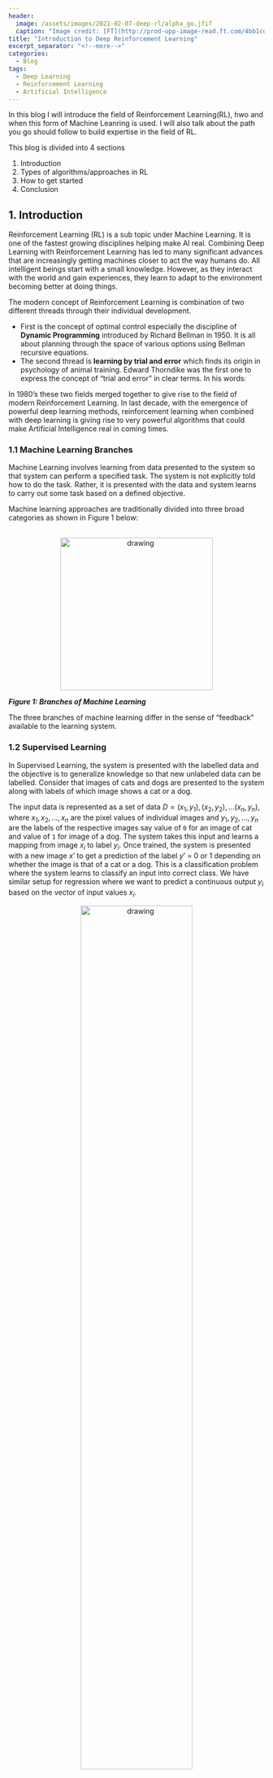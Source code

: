 ```yaml
---
header:
  image: /assets/images/2021-02-07-deep-rl/alpha_go.jfif
  caption: "Image credit: [FT](http://prod-upp-image-read.ft.com/4bb1cd86-0a48-11e7-ac5a-903b21361b43)"
title: "Introduction to Deep Reinforcement Learning"
excerpt_separator: "<!--more-->"
categories:
  - Blog
tags:
  - Deep Learning
  - Reinforcement Learning
  - Artificial Intelligence
---
```


In this blog I will introduce the field of Reinforcement Learning(RL), hwo and when this form of Machine Leanring is used. I will also talk about the path you go should follow to build expertise in the field of RL. 

<!--more-->

This blog is divided into 4 sections

1. Introduction 
2. Types of algorithms/approaches in RL
3. How to get started
4. Conclusion


## 1. Introduction

Reinforcement Learning (RL) is a sub topic under Machine Learning. It is one of the fastest growing disciplines helping make AI real. Combining Deep Learning with Reinforcement Learning has led to many significant advances that are increasingly getting machines closer to act the way humans do. All intelligent beings start with a small knowledge. However, as they interact with the world and gain experiences, they learn to adapt to the environment becoming better at doing things.

The modern concept of Reinforcement Learning is combination of two different threads through their individual development. 

- First is the concept of optimal control especially the discipline of **Dynamic Programming** introduced by Richard Bellman in 1950. It is all about planning through the space of various options using Bellman recursive equations. 
- The second thread is **learning by trial and error** which finds its origin in psychology of animal training. Edward Thorndike was the first one to express the concept of “trial and error” in clear terms. In his words:

In 1980’s these two fields merged together to give rise to the field of modern Reinforcement Learning. In last decade, with the emergence of powerful deep learning methods, reinforcement learning when combined with deep learning is giving rise to very powerful algorithms that could make Artificial Intelligence real in coming times.

### 1.1 Machine Learning Branches

Machine Learning involves learning from data presented to the system so that system can perform a specified task. The system is not explicitly told how to do the task. Rather, it is presented with the data and system learns to carry out some task based on a defined objective. 

Machine learning approaches are traditionally divided into three broad categories as shown in Figure 1 below:
<br>
<br>
<p align="center">
<img src="/assets/images/2021-02-07-deep-rl/ml_branches.png" alt="drawing" width="300"/>
</p>

***Figure 1: Branches of Machine Learning***

The three branches of machine learning differ in the sense of “feedback” available to the learning system.

### 1.2 Supervised Learning

In Supervised Learning, the system is presented with the labelled data and the objective is to generalize knowledge so that new unlabeled data can be labelled. Consider that images of cats and dogs are presented to the system along with labels of which image shows a cat or a dog. 
  
The input data is represented as a set of data $D=\left(x_1,y_1\right),\left(x_2,y_2\right),\ldots\left(x_n,y_n\right)$, where $x_1,x_2,\ldots,x_n$ are the pixel values of individual images and $y_1,y_2,\ldots,y_n$ are the labels of the respective images say value of `0` for an image of cat and value of `1` for image of a dog. The system takes this input and learns a mapping from image $x_i$ to label $y_i$. Once trained, the system is presented with a new image $x’$ to get a prediction of the label $y’$ = 0 or 1 depending on whether the image is that of a cat or a dog. This is a classification problem where the system learns to classify an input into correct class. We have similar setup for regression where we want to predict a continuous output $y_i$ based on the vector of input values $x_i$.

<p align="center">
<img src="/assets/images/2021-02-07-deep-rl/supervised_learning.png" alt="drawing" width="66%"/>
</p>

***Figure 2: Supervised Machine Learning***

### 1.3 Unsupervised Learning

The second branch is Unsupervised Learning. Unsupervised Learning has no labels. It only has the inputs $D=x_1,x_2,\ldots,x_n$ and no labels. The system uses this data to learn the hidden structure of the data so that it can cluster/categorize the data into some broad categories. Post learning, when the system is presented with a new data point  $x’$, it can match the new data point to one of the learnt clusters. Unlike Supervised Learning, there is no well-defined meaning to each category. Once the data is clustered into category, based on most common attributes within a cluster we could assign some meaning to it. The other use of Unsupervised Learning is to use leverage underlying input data to learn the data distribution so that the system can be subsequently queried to produce a new synthetic data point.

<p align="center">
<img src="/assets/images/2021-02-07-deep-rl/unsupervised_learning.png" alt="drawing" width="66%"/>
</p>

***Figure 3: Unsupervised Machine Learning***


### 1.4 Reinforcement Learning (RL)

While supervised Learning is learning with a **teacher** - *the labelled data* telling the system what the mapping form input $x_i$ to output $y_i$ is, RL is more like learning with a **critic**. The **Critic** gives feedback to the learner (the model) on how good or bad his knowledge is. The learner uses this feedback to iteratively improve its knowledge.

Let us first look at an example. Assume we are designing an autonomous vehicle which can drive on it own. We have a car which we will call ***agent*** i.e., a system or an algorithm that is leaning to drive on its own. It is learning a ***behavior*** to drive. It’s current coordinates, speed, direction of motion when combined together as a vector of numbers is known as its ***current state***. The agent uses its current state to make a decision to either apply brake or press on gas pedal. It also uses this information to turn the steering to change the direction of car’s motion. The combined decision of “breaking/accelerating” and “steering the car” is known as ***action***. The mapping of a specific current state to a specific action is known as ***policy***. The agent’s action when good will yield a happy outcome and when action is bad, it will result in an unhappy outcome. Agent uses this feedback of outcome to assess the effectiveness of its action. The outcome as a feedback is known as ***reward*** that the agent gets for acting in a particular way in a specific state. Based on the current state and its action, the car reaches a new set of coordinates, speed and direction. This is the ***new state*** that the agent finds itself in based on how it acted in previous step. Who provides this outcome and decides the new state? It is the surroundings of the car and it is something that car/agent has no control over. This everything else that agent does not control is known as ***environment***. 

<p align="center">
<img src="/assets/images/2021-02-07-deep-rl/rl_cartoon.png" alt="drawing" width="66%"/>
</p>

***Figure 4: Reinforcement Learning***

In Reinforcement Learning, the agent does not have prior knowledge of the system. It gathers feedback and uses that feedback to plan/learn actions to maximize a specific objective. As it does not have enough information about the environment initially, it must explore to gather insights. Once it gathers “enough” knowledge, it needs to exploit that knowledge to start adjusting its behavior in order to maximize the objective it is chasing. The difficult part is that there is no way to know when the exploration is “enough. If the agent continues to explore even after it has obtained perfect knowledge, it is wasting resources trying to gather new information of which there is none left. On the other hand, if the agent prematurely assumes that it has gathered enough knowledge it may land up optimizing based on incomplete information and may perform poorly. This ***dilemma of when to explore and when to exploit*** is the core recurring theme of Reinforcement Learning algorithms. 

In 2014, DeepMind, successfully combined Deep learning techniques with Reinforcement Learning to train a game playing agent which could play Atari games based on the images of the game without any prior knowledge of the rules of the Atari games. 

To motivate further, let us look at some examples of how RL is being used today:

- **Autonomous Vehicles (AV)** : AVs have sensors like LiDAR, Radar, Cameras etc., using which AVs sense their nearby environment. The raw sensory data and object detection is combined to get a unified scene representation which is used for planning out a path to destination. Actions like overtaking, lane changing, Automated parking also leverage various parts of reinforcement learning to build intelligence into the behavior. The alternative would be to hand craft various rules and that can never be exhaustive or flexible.
- **Robots** : Using Computer vision and Natural Language Processing or Speech recognition using Deep Learning techniques have added human like perceptions to autonomous robots. Further, deep learning and reinforcement learning combined methods have resulted in teaching robots to learn human like gaits to walk, pick and manipulate objects or to observe human behavior through cameras and learn to perform like humans.
- **Recommendation Systems** : Today we see recommender systems everywhere. Video sharing/hosting applications such as YouTube and Facebook suggest us the videos that we would like to watch based on our viewing history. All such recommender engines are increasing getting driven by Reinforcement Learning based systems. These systems continually learn from the way users respond to the suggestions presented by the engine. A user acting on the recommendation reinforces these actions as good actions given the context. 
- **Finance and Trading** : Due to its sequential action optimization focus wherein past states and actions influence the future outcomes; Reinforcement Learning finds significant use in time series analysis especially in the field of Finance and Stock Trading. Many automated trading strategies use reinforcement learning approach to continually improve and fine tune the trading algorithms based on the feedback from past actions. 
- **Game Playing** : Finally, RL based agents are able to beat human players in many a board games. While it may seem wasteful to design agents that can play games, there is a reason for that. Games offer a simpler idealized world, making it easier to design, train and compare approaches. Approaches learnt under such idealized environment/setup can be subsequently enhanced to make agents perform well in real world situations. Games provide a well-controlled environment to research deeper into the field.

## 2. Types of algorithms/approaches in RL

Let us briefly look at the core elements that comprise a RL system:

***Policy*** is what forms the intelligence of the agent. An agent gets to interact with the environment to sense the current state of the environment e.g., robot getting visual and other sensory inputs from the system. The robot, like an intelligent entity, uses the current information to decide on what to do next i.e., what action to perform. Policy maps the state to the action. Policies can be deterministic i.e., for a given state of environment, there is a fixed action that the agent takes. Sometimes the policies can be stochastic i.e. for a given state there are multiple possible actions that the agent can take.

***Reward*** refers to the goal/objective that agent is trying to achieve. Consider a robot trying to go from Point A to Point B. It senses the current position and takes an action. If that action brings it near to its goal B, we would expect the reward to be positive. If it takes the robot away from Point B, it is an unfavorable outcome and we would expect the reward to be negative. Reward is a numerical value indicating the goodness of the action taken by the agent and is the primary way for agent to adjust its behavior i.e., optimizing the policy that it is learning.

***Value functions*** are like long term rewards which are influenced not only by the environment but also by the policy agent is following. Value exists because of reward. The agent accumulates the reward as it follows a policy and uses this cumulative reward to assess the value in a state. It then makes changes to its policy to increase the value of the state.

The last component is ***model of the environment***. In some approaches of finding optimal behavior, agents use the interactions with the environment to form an internal model of the environment. Such an internal model helps the agent to plan i.e., consider one or more chain of actions to assess the best sequence of actions. This method is called **model-based learning**. At the same time there are other methods which are completely based on trial-and-error. Such methods do not form any model of the environment. Hence these are called **model-free methods**. Majority of the agents use a combination of model-based and model-free methods for finding optimal policy.

With the background of reinforcement learning setup and bellman equations, it is time to look at the landscape of algorithms in reinforcement learning world. Figure 5 shows a high-level landscape of the various types of learning algorithm in RL space.

<br>
<p align="center">
<img src="/assets/images/2021-02-07-deep-rl/mind_map_rl_algos.png" alt="drawing" width="500"/>
</p>

***Figure 5: [Mind map of algorithms](https://spinningup.openai.com/en/latest/spinningup/rl_intro2.html) in reinforcement learning. It is a high level map showing only broad categorization.***
<br>
<br>


The first broad categorization of algorithms can be done base on the knowledge (or lack thereof) of the model – i.e. category of ***model based*** and ***model free*** algorithms.

***Model based*** algorithms can be further classified into two categories – one where we are given the model e.g. game of “Go” or “chess” and second category being the one where agent needs to explore and learn the model. Some popular approaches under “learn the model” are **World models**, Imagination Augmented Agents **(I2A)**, Model Based RL with Model Free Fine Tuning **(MBMF)** and Model Based Value Exploration **(MBVE)**. 

Moving back to “***model free***” setup, There is a set of algorithms that directly optimize the policy to maximize the long term cumulative reward. Some popular ones under this category are **Policy gradient**, Actor Critic and its variations (**A2C / A3C**), Proximal Policy Optimization (**PPO**) and Trust Region Policy Optimization (**TRPO**). 


There is another set of algorithms that use Bellman Dynamic Programming to learn the quality of a random policy and then use value functions to iteratively improve the policies. **Q-learning** forms the major part of model free bellman driven state/action value optimization. The popular variants under this approach are Deep Q-Networks (**DQN**) along with its various variants, Categorical 51-Atom DQN (**C51**), Quantile Regression DQN (**QR-DQN**) and Hindsight Experience Replay (**HER**). 

Finally, there are a set of algorithms which lie midway between Q-learning and Policy optimization. The popular ones in this category are Deep Deterministic Policy Gradient (**DDPG**), Twin delayed DDPG (**TD3**) and Soft Actor-Critic (**SAC**). 

Above categorizations are just to help you appreciate the different approaches and popular algorithms. However, the list and the categorization are not an exhaustive one. The field of reinforcement learning is evolving rapidly with new approaches being added on a regular basis. Please use above mind map only as a high-level guidance.

## 3. How to get started

Like any other discipline of Machine Learning, mastering RL involves two aspects: theory and algorithm implementations. I will first walk through the book that I have written which forms an end-to-end learning product for mastering RL. Next, I will present some alternate sources, courses and books by the leading experts from various top universities and research institutions.

### **Follow my Book - Deep Reinforcement Learning with Python**

[You can checkout the details here](https://www.apress.com/gp/book/9781484268087)

I have written a book which covers all the aspects of RL combined with Deep Learning which covers the theory and implementations right from the very basic algorithms to the advanced ones as shown in the mind map in Figure 2. It takes a linear approach to go deeper into all the various RL setups and popular algorithms under each branch. It is getting ready to be published in coming April. 

Though this book assumes no prior knowledge of the field of Reinforcement Learning, it expects the readers to be familiar with basics of Machine Learning specifically Supervised Learning. Have you coded in Python earlier? Are you comfortable working with libraries like NumPy and scikit-learn? Have you heard of deep learning and have explored basic build blocks of training simple models in PyTorch or TensorFlow? You should answer yes to all of the above questions to get the best out of this book. If not, I would suggest you to refresh these concepts first, nothing too deep, any introductory online tutorial or book from Apress on above topics would be sufficient. 

For a subject like this, math is unavoidable. However, I have tried my best to keep it minimal. The book quotes a lot of research papers giving short explanations of the approach taken. Readers wanting to have a deeper understanding of the theory should go through these research papers. This book’s purpose is to introduce practitioners to the motivation and high-level approach behind many of the latest techniques in this field. However, by no means it is meant to provide a complete theoretical understanding of these techniques which is best gained by reading the original papers.  

The book is organized into ten chapters. 

**Chapter 1** – *Introduction to Reinforcement Learning*, is an introduction to the topic, setting the background and motivating readers with real world examples. It also covers the installation of python and related libraries to be able to run the code accompanying this book.

**Chapter 2** – *Markov Decision Processes*, defines the problem in detail that we want to solve in RL. It goes in depth about what constitutes a reward, value functions, model and policy. It introduces various flavors of Markov Processes, establishing the equations by Richard Bellman as part of Dynamic Programming. 

**Chapter 3** – *Model based Algorithms*, focusses on the setup in which model is given and the agent plans its action for optimal outcome. It introduces OpenAI Gym environment library that is used for coding and testing algorithms throughout the book. Finally, it explores value and policy iteration approaches to planning. 

**Chapter 4** – *Model Free Approaches*, talks about the model free learning methods. Under this setup, the agent has no knowledge of the environment/model. It interacts with the environment and uses the rewards to learn an optimal policy through trial-and-error approach. It specifically looks at Monte Carlo (MC) approach and Temporal Difference (TD) approach to learning, first studying these individually and then combining the two under the concept of n-step returns and eligibility traces.

**Chapter 5** – *Function Approximation and Deep Learning*, moves to looking at setups in which the state of the system changes from being discrete (as will be the case till chapter 4) to being continuous. Next, it explores the concept of using parameterized functions to represent the state and bring scalability-  First using the traditional approach of hand-crafted function approximation followed by use of Deep Learning based model as non-linear function approximators. 

**Chapter 6** – *Deep Q Learning (DQN)*, dives deep into the approach DeepMind took to successfully demonstrate the use of deep learning together with reinforcement learning designing agents that could learn to play video games such as Atari Games. It explores how DQN works and what tweaks are required to make it learn. It is followed by a survey of various flavors of DQN, complete with detailed code examples, both in PyTorch and TensorFlow.

**Chapter 7** – *Policy Gradient Algorithms*, switches the focus to explore the approach of learning a good policy directly in model free setup. The approaches in preceding chapters are based on first learning value functions and then using these value functions to optimize the policy. In this chapter, we first talk about the theoretical foundations of the direct policy optimization approach. After establishing the foundations, we discuss various approaches including some very recent and highly successful algorithms, complete with implementations in PyTorch and TensorFlow.

**Chapter 8** – *Combining Policy Gradients and Q-Learning*, as the name suggests, deals with approach of combining value based DQN and Policy Gradients methods in order to leverage the advantages of both the approaches. It also enables us to design agents that can operation in continuous action spaces We specifically look at three very popular approaches – Deep Deterministic Policy Gradients (DDPG), Twin Delayed DDPG (TD3), Soft Actor Critic (SAC). Like before, comprehensive implementations in PyTorch and TensorFlow is provided to help readers master the subject.

**Chapter 9** – *Integrated Planning and Learning*, is all about combing the model-based approach from Chapter 3 and model free approach from Chapters 4 to 8. It explores the general framework under which such integration can be made possible. Finally, it explains Monte Carlo Tree Search (MCTS) and how the same was used to train AlphaGo that could beat export human Go Players. 

**Chapter 10** – *Further Exploration and Next Steps*, surveys various other extensions of Reinforcement Learning, concepts like scalable model-based approaches, Imitation and Inverse Learning, Derivative free methods, Transfer and Multi Task Learning as well as Meta Learning. The coverage here is at 30,000 feet to expose readers to new and related concepts without getting lost into the details. The chapter concludes by talking about the way readers should continue to explore and learn beyond what is covered in this book.

### **Other courses and links**

Lastly, I present list of courses and links that can help you further explore the theory and advanced topics. I cite them below in no particular order:

1. Text Book - [Reinforcement Learning: An Introduction](http://incompleteideas.net/book/the-book.html) by Richard S. Sutton and Andrew G. Barto. This is a must read for any practitioner of RL. The book is divided into 3 parts and I would strongly recommend reading through Parts I and II. The sections marked with (*) can be skipped in first reading. And if you click on [this](http://incompleteideas.net/book/code/code2nd.html), you will see the links of python and Matlab implementations of the examples and exercises contained in the book.
2. [Video Lectures by David Silver](https://www.davidsilver.uk/teaching/). These lectures are wonderful and easy to understand introduction to RL, the basics and some advanced topics. I highly recommend watching these in a sequential manner.
3. [Deep RL Course by Assistant Professor Sergey Levine](http://rail.eecs.berkeley.edu/deeprlcourse/) of UC Berkeley. As of now you have complete set of video lectures, slides and python assignments available for the Fall 2020 offering. It goes deeper into derivations and have significant math. However, if you have a good background on Linear Algebra, Probability theory and Calculus, it would be very rewarding to go through this material.
4.  [Reinforcement Learning Specialization](https://www.coursera.org/specializations/reinforcement-learning) at Coursera offered by University of Albera, the same university where Sutton and Barto are Professors at. 
5.  [Deep RL Bootcamp - 2017](https://sites.google.com/view/deep-rl-bootcamp/lectures). These are video recordings of a 2 day bootcamp in 2017 organized at UC Berkeley by Professor Pieter Abbeel. A good set of video recordings with a decent overlap with the material covered in Sergey Levine's course.
6.  [Stanford's Reinforcement Learning Course](https://web.stanford.edu/class/cs234/). Again an excellent introduction to the field of Reinforcement Learning. While the material is available for currently underway Winter 2021 run of the course, complete with presentations, notes and assignment, the videos are not available for free viewing. You can checkout the videos of 2019 run [here](https://www.youtube.com/watch?v=FgzM3zpZ55o).
7.  [Practical Reinforcement Learning Course](https://www.coursera.org/learn/practical-rl) by HSE University Moscow. It is a very well paced course covering the basics to advance topics. However, at times I found the coverage of material to be a bit too high level for my likings. Their coding exercises are great though. Yon can also check out their latest iteration of the course at [github](https://github.com/yandexdataschool/Practical_RL).
8.  [Advanced Deep Learning and Reinforcement Learning](https://deepmind.com/learning-resources/reinforcement-learning-lectures-series-2018) taught by DeepMind Scientists at University College London (UCL). It also covers the fundamentals and advance topics. The material has good overlap with the material covered in David Silver's video lectures. 
9.  [Spinning Up in Deep RL](https://spinningup.openai.com/), a web page with a python library hosted by OpenAI which is yet another great resource to dive deep into RL. In my view this material is a great resource to cement your understanding after going through the basic courses. Or you could dive right into it if you are comfortable with Deep Learning and PyTorch or TensorFlow. 


## Conclusion

Reinforcement Learning is seeing significant advances. There is more to the basic RL which I cover in my book's last chapter. There are evolving disciplines like Imitation and Inverse Learning, Derivative free methods, Transfer and Multi Task Learning as well as Meta Learning. 

RL is finding increasing use in very diverse applications ranging from Health Care, Autonomous Vehicles, Robots, Finance and e-commerce as well as various other fields. 

In this blog I have tried to introduce the field of RL and also share links to various online resources that could be used to master this field. 

I will be very happy to get your feedback so that I could improve it further.
